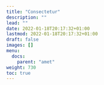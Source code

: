 ```yaml
---
title: "Consectetur"
description: ""
lead: ""
date: 2022-01-18T20:17:32+01:00
lastmod: 2022-01-18T20:17:32+01:00
draft: false
images: []
menu:
  docs:
    parent: "amet"
weight: 730
toc: true
---
```


